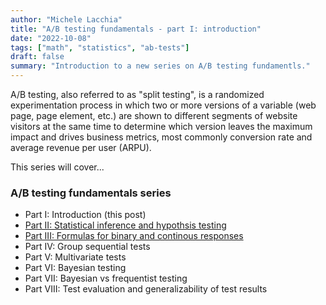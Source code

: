```yaml
---
author: "Michele Lacchia"
title: "A/B testing fundamentals - part I: introduction"
date: "2022-10-08"
tags: ["math", "statistics", "ab-tests"]
draft: false
summary: "Introduction to a new series on A/B testing fundamentls."
---
```


A/B testing, also referred to as "split testing", is a randomized
experimentation process in which two or more versions of a variable (web page,
page element, etc.) are shown to different segments of website visitors at the
same time to determine which version leaves the maximum impact and drives
business metrics, most commonly conversion rate and average revenue per user
(ARPU).

This series will cover...

### A/B testing fundamentals series
* Part I: Introduction (this post)
* [Part II: Statistical inference and hypothsis testing](/post/ab-testing-inference/)
* [Part III: Formulas for binary and continous responses](/post/ab-testing-formulas/)
* Part IV: Group sequential tests
* Part V: Multivariate tests
* Part VI: Bayesian testing
* Part VII: Bayesian vs frequentist testing
* Part VIII: Test evaluation and generalizability of test results
